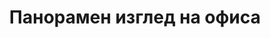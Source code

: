 ---
layout: panorama
parent: '/projects/public/air-and-water'
image: 'http://hub.acherno.com/svn/vazduh-i-voda/Site/Panorami/KEA_Tanya_Ofis_FINAL_Panorama_360_02.jpg'
title: 'Панорамен изглед на офиса'
sitemap: false
---